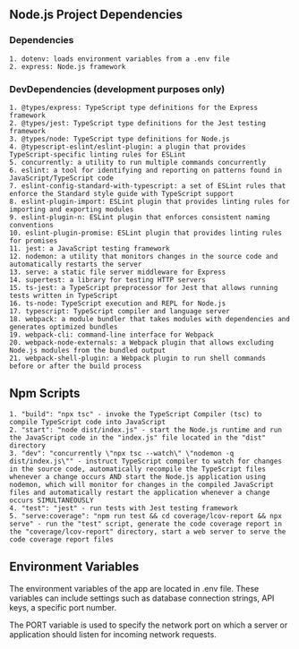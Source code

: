## Node.js Project Dependencies

### Dependencies

    1. dotenv: loads environment variables from a .env file
    2. express: Node.js framework

### DevDependencies (development purposes only)

    1. @types/express: TypeScript type definitions for the Express framework
    2. @types/jest: TypeScript type definitions for the Jest testing framework
    3. @types/node: TypeScript type definitions for Node.js
    4. @typescript-eslint/eslint-plugin: a plugin that provides TypeScript-specific linting rules for ESLint
    5. concurrently: a utility to run multiple commands concurrently
    6. eslint: a tool for identifying and reporting on patterns found in JavaScript/TypeScript code
    7. eslint-config-standard-with-typescript: a set of ESLint rules that enforce the Standard style guide with TypeScript support
    8. eslint-plugin-import: ESLint plugin that provides linting rules for importing and exporting modules
    9. eslint-plugin-n: ESLint plugin that enforces consistent naming conventions
    10. eslint-plugin-promise: ESLint plugin that provides linting rules for promises
    11. jest: a JavaScript testing framework
    12. nodemon: a utility that monitors changes in the source code and automatically restarts the server
    13. serve: a static file server middleware for Express
    14. supertest: a library for testing HTTP servers
    15. ts-jest: a TypeScript preprocessor for Jest that allows running tests written in TypeScript
    16. ts-node: TypeScript execution and REPL for Node.js
    17. typescript: TypeScript compiler and language server
    18. webpack: a module bundler that takes modules with dependencies and generates optimized bundles
    19. webpack-cli: command-line interface for Webpack
    20. webpack-node-externals: a Webpack plugin that allows excluding Node.js modules from the bundled output
    21. webpack-shell-plugin: a Webpack plugin to run shell commands before or after the build process

## Npm Scripts

    1. "build": "npx tsc" - invoke the TypeScript Compiler (tsc) to compile TypeScript code into JavaScript
    2. "start": "node dist/index.js" - start the Node.js runtime and run the JavaScript code in the "index.js" file located in the "dist" directory
    3. "dev": "concurrently \"npx tsc --watch\" \"nodemon -q dist/index.js\"" - instruct TypeScript compiler to watch for changes in the source code, automatically recompile the TypeScript files whenever a change occurs AND start the Node.js application using nodemon, which will monitor for changes in the compiled JavaScript files and automatically restart the application whenever a change occurs SIMULTANEOUSLY
    4. "test": "jest" - run tests with Jest testing framework
    5. "serve:coverage": "npm run test && cd coverage/lcov-report && npx serve" - run the "test" script, generate the code coverage report in the "coverage/lcov-report" directory, start a web server to serve the code coverage report files

## Environment Variables

The environment variables of the app are located in .env file. These variables can include settings such as database connection strings, API keys, a specific port number.

The PORT variable is used to specify the network port on which a server or application should listen for incoming network requests.
